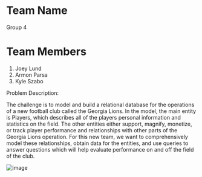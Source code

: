 # Team Name
Group 4

# Team Members
1) Joey Lund
2) Armon Parsa
3) Kyle Szabo

Problem Description:

The challenge is to model and build a relational database for the operations of a new football club called the Georgia Lions. In the model, the main entity is Players, which describes all of the players personal information and statistics on the field. The other entities either support, magnify, monetize, or track player performance and relationships with other parts of the Georgia Lions operation. For this new team, we want to comprehensively model these relationships, obtain data for the entities, and use queries to answer questions which will help evaluate performance on and off the field of the club. 




![image](https://github.com/armon222/MIST-4600/assets/62662242/18813714-7174-4a80-85ed-7fb77afd6a6a)

